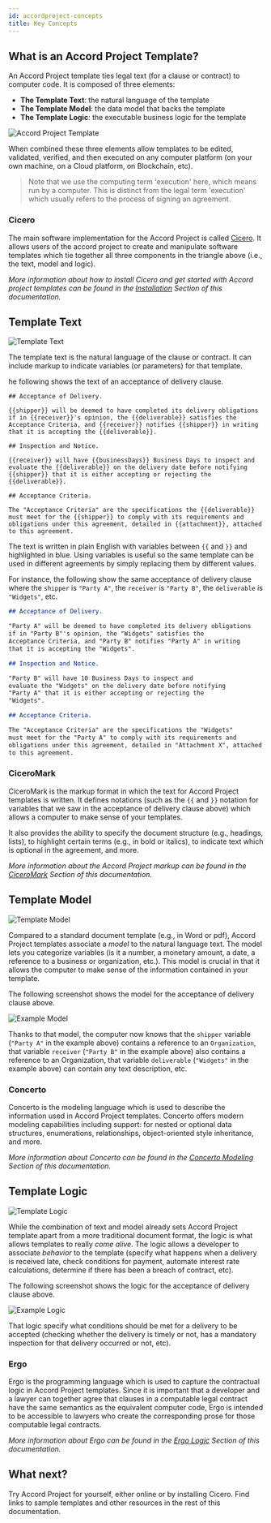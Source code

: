 ```yaml
---
id: accordproject-concepts
title: Key Concepts
---
```


## What is an Accord Project Template?

An Accord Project template ties legal text (for a clause or contract) to computer code. It is composed of three elements: 

- **The Template Text**: the natural language of the template
- **The Template Model**: the data model that backs the template 
- **The Template Logic**: the executable business logic for the template

![Accord Project Template](assets/020/template.png)

When combined these three elements allow templates to be edited, validated, verified, and then executed on any computer platform (on your own machine, on a Cloud platform, on Blockchain, etc).

> Note that we use the computing term 'execution' here, which means run by a computer. This is distinct from the legal term 'execution' which usually refers to the process of signing an agreement.

### Cicero

The main software implementation for the Accord Project is called [Cicero](https://github.com/accordproject/cicero). It allows users of the accord project to create and manipulate software templates which tie together all three components in the triangle above (i.e., the text, model and logic).

_More information about how to install Cicero and get started with Accord project templates can be found in the [Installation](accordproject-installation) Section of this documentation._

## Template Text

![Template Text](assets/020/template_text.png)

The template text is the natural language of the clause or contract. It can include markup to indicate variables (or parameters) for that template.

he following shows the text of an acceptance of delivery clause.

```tem
## Acceptance of Delivery.

{{shipper}} will be deemed to have completed its delivery obligations
if in {{receiver}}'s opinion, the {{deliverable}} satisfies the
Acceptance Criteria, and {{receiver}} notifies {{shipper}} in writing
that it is accepting the {{deliverable}}.

## Inspection and Notice.

{{receiver}} will have {{businessDays}} Business Days to inspect and
evaluate the {{deliverable}} on the delivery date before notifying
{{shipper}} that it is either accepting or rejecting the
{{deliverable}}.

## Acceptance Criteria.

The "Acceptance Criteria" are the specifications the {{deliverable}}
must meet for the {{shipper}} to comply with its requirements and
obligations under this agreement, detailed in {{attachment}}, attached
to this agreement.
```

The text is written in plain English with variables between `{{` and `}}` and highlighted in blue. Using variables is useful so the same template can be used in different agreements by simply replacing them by different values.

For instance, the following show the same acceptance of delivery clause where the `shipper` is `"Party A"`, the `receiver` is `"Party B"`, the `deliverable` is `"Widgets"`, etc.

```md
## Acceptance of Delivery.

"Party A" will be deemed to have completed its delivery obligations
if in "Party B"'s opinion, the "Widgets" satisfies the
Acceptance Criteria, and "Party B" notifies "Party A" in writing
that it is accepting the "Widgets".

## Inspection and Notice.

"Party B" will have 10 Business Days to inspect and
evaluate the "Widgets" on the delivery date before notifying
"Party A" that it is either accepting or rejecting the
"Widgets".

## Acceptance Criteria.

The "Acceptance Criteria" are the specifications the "Widgets"
must meet for the "Party A" to comply with its requirements and
obligations under this agreement, detailed in "Attachment X", attached
to this agreement.
```

### CiceroMark

CiceroMark is the markup format in which the text for Accord Project templates is written. It defines notations (such as the `{{` and `}}` notation for variables that we saw in the acceptance of delivery clause above) which allows a computer to make sense of your templates.

It also provides the ability to specify the document structure (e.g., headings, lists), to highlight certain terms (e.g., in bold or italics), to indicate text which is optional in the agreement, and more.

_More information about the Accord Project markup can be found in the [CiceroMark](markup-cicero) Section of this documentation._

## Template Model

![Template Model](assets/020/template_model.png)

Compared to a standard document template (e.g., in Word or pdf), Accord Project templates associate a _model_ to the natural language text. The model lets you categorize variables (is it a number, a monetary amount, a date, a reference to a business or organization, etc.). This model is crucial in that it allows the computer to make sense of the information contained in your template.

The following screenshot shows the model for the acceptance of delivery clause above.

![Example Model](/img/model-vscode.png)

Thanks to that model, the computer now knows that the `shipper` variable (`"Party A"` in the example above) contains a reference to an `Organization`, that variable `receiver` (`"Party B"` in the example above) also contains a reference to an Organization, that variable `deliverable` (`"Widgets"` in the example above) can contain any text description, etc.

### Concerto

Concerto is the modeling language which is used to describe the information used in Accord Project templates. Concerto offers modern modeling capabilities including support: for nested or optional data structures, enumerations, relationships, object-oriented style inheritance, and more.

_More information about Concerto can be found in the [Concerto Modeling](model-concerto) Section of this documentation._

## Template Logic

![Template Logic](assets/020/template_logic.png)

While the combination of text and model already sets Accord Project template apart from a more traditional document format, the logic is what allows templates to really _come alive_. The logic allows a developer to associate _behavior_ to the template (specify what happens when a delivery is received late, check conditions for payment, automate interest rate calculations, determine if there has been a breach of contract, etc).

The following screenshot shows the logic for the acceptance of delivery clause above.

![Example Logic](/img/ergo-vscode.png)

That logic specify what conditions should be met for a delivery to be accepted (checking whether the delivery is timely or not, has a mandatory inspection for that delivery occurred or not, etc).

### Ergo

Ergo is the programming language which is used to capture the contractual logic in Accord Project templates. Since it is important that a developer and a lawyer can together agree that clauses in a computable legal contract have the same semantics as the equivalent computer code, Ergo is intended to be accessible to lawyers who create the corresponding prose for those computable legal contracts.

_More information about Ergo can be found in the [Ergo Logic](logic-ergo) Section of this documentation._

## What next?

Try Accord Project for yourself, either online or by installing Cicero. Find links to sample templates and other resources in the rest of this documentation.

